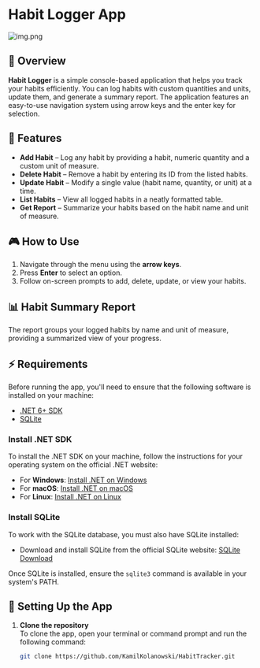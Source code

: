 # Habit Logger App

![img.png](HabitTracker/Assets/img.png)

## 📌 Overview
**Habit Logger** is a simple console-based application that helps you track your habits efficiently. You can log habits with custom quantities and units, update them, and generate a summary report. The application features an easy-to-use navigation system using arrow keys and the enter key for selection.

## 🚀 Features
- **Add Habit** – Log any habit by providing a habit, numeric quantity and a custom unit of measure.
- **Delete Habit** – Remove a habit by entering its ID from the listed habits.
- **Update Habit** – Modify a single value (habit name, quantity, or unit) at a time.
- **List Habits** – View all logged habits in a neatly formatted table.
- **Get Report** – Summarize your habits based on the habit name and unit of measure.

## 🎮 How to Use
1. Navigate through the menu using the **arrow keys**.
2. Press **Enter** to select an option.
3. Follow on-screen prompts to add, delete, update, or view your habits.

## 📊 Habit Summary Report
The report groups your logged habits by name and unit of measure, providing a summarized view of your progress.

## ⚡ Requirements
Before running the app, you'll need to ensure that the following software is installed on your machine:

- [.NET 6+ SDK](https://dotnet.microsoft.com/download)
- [SQLite](https://www.sqlite.org/download.html)

### Install .NET SDK
To install the .NET SDK on your machine, follow the instructions for your operating system on the official .NET website:
- For **Windows**: [Install .NET on Windows](https://learn.microsoft.com/en-us/dotnet/core/install/windows)
- For **macOS**: [Install .NET on macOS](https://learn.microsoft.com/en-us/dotnet/core/install/macos)
- For **Linux**: [Install .NET on Linux](https://learn.microsoft.com/en-us/dotnet/core/install/linux)

### Install SQLite
To work with the SQLite database, you must also have SQLite installed:

- Download and install SQLite from the official SQLite website: [SQLite Download](https://www.sqlite.org/download.html)

Once SQLite is installed, ensure the `sqlite3` command is available in your system's PATH.

## 🔧 Setting Up the App

1. **Clone the repository**  
   To clone the app, open your terminal or command prompt and run the following command:

   ```bash
   git clone https://github.com/KamilKolanowski/HabitTracker.git
